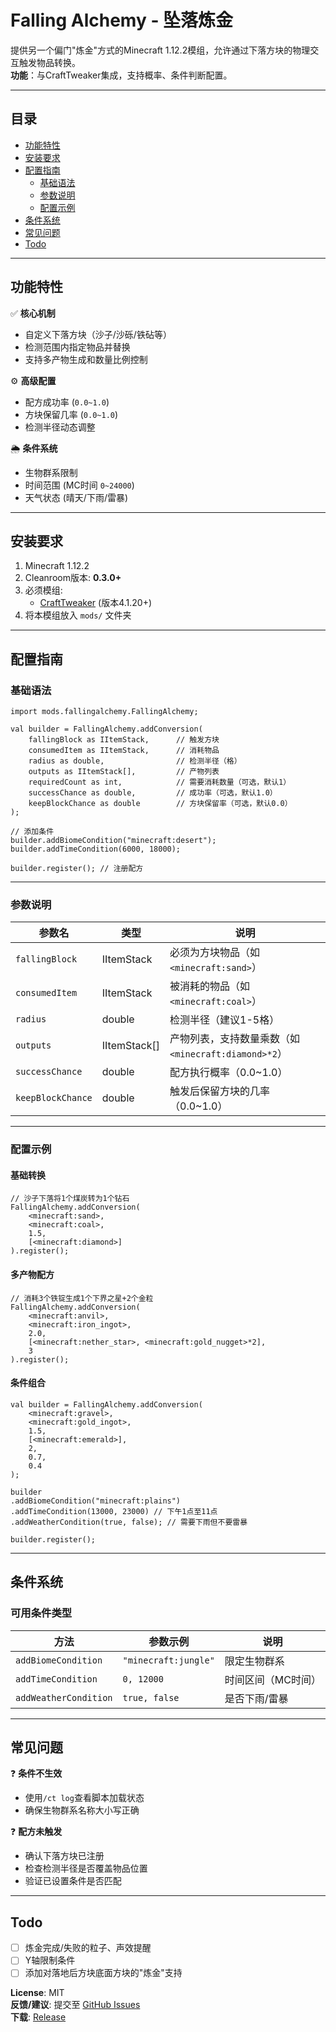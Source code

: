 # Falling Alchemy - 坠落炼金

提供另一个偏门"炼金"方式的Minecraft 1.12.2模组，允许通过下落方块的物理交互触发物品转换。  
**功能**：与CraftTweaker集成，支持概率、条件判断配置。

---

## 目录
- [功能特性](#功能特性)
- [安装要求](#安装要求)
- [配置指南](#配置指南)
    - [基础语法](#基础语法)
    - [参数说明](#参数说明)
    - [配置示例](#配置示例)
- [条件系统](#条件系统)
- [常见问题](#常见问题)
- [Todo](#Todo)

---

## 功能特性
✅ **核心机制**
- 自定义下落方块（沙子/沙砾/铁砧等）
- 检测范围内指定物品并替换
- 支持多产物生成和数量比例控制

⚙️ **高级配置**
- 配方成功率 (`0.0~1.0`)
- 方块保留几率 (`0.0~1.0`)
- 检测半径动态调整

🌦️ **条件系统**
- 生物群系限制
- 时间范围 (MC时间 `0~24000`)
- 天气状态 (晴天/下雨/雷暴)


---

## 安装要求
1. Minecraft 1.12.2
2. Cleanroom版本: **0.3.0+**
3. 必须模组:
    - [CraftTweaker](https://www.curseforge.com/minecraft/mc-mods/crafttweaker) (版本4.1.20+)
4. 将本模组放入 `mods/` 文件夹

---

## 配置指南
### 基础语法
```zenscript
import mods.fallingalchemy.FallingAlchemy;

val builder = FallingAlchemy.addConversion(
    fallingBlock as IItemStack,      // 触发方块
    consumedItem as IItemStack,      // 消耗物品
    radius as double,                // 检测半径（格）
    outputs as IItemStack[],         // 产物列表
    requiredCount as int,            // 需要消耗数量（可选，默认1）
    successChance as double,         // 成功率（可选，默认1.0）
    keepBlockChance as double        // 方块保留率（可选，默认0.0）
);

// 添加条件
builder.addBiomeCondition("minecraft:desert");
builder.addTimeCondition(6000, 18000); 

builder.register(); // 注册配方
```

---

### 参数说明
| 参数名            | 类型            | 说明                         |
|-------------------|----------------|----------------------------|
| `fallingBlock`    | IItemStack     | 必须为方块物品（如`<minecraft:sand>`）|
| `consumedItem`    | IItemStack     | 被消耗的物品（如`<minecraft:coal>`）|
| `radius`          | double         | 检测半径（建议1-5格）          |
| `outputs`         | IItemStack[]   | 产物列表，支持数量乘数（如`<minecraft:diamond>*2`）|
| `successChance`   | double         | 配方执行概率（0.0~1.0）        |
| `keepBlockChance` | double         | 触发后保留方块的几率（0.0~1.0） |

---

### 配置示例
#### 基础转换
```zenscript
// 沙子下落将1个煤炭转为1个钻石
FallingAlchemy.addConversion(
    <minecraft:sand>,
    <minecraft:coal>,
    1.5,
    [<minecraft:diamond>]
).register();
```

#### 多产物配方
```zenscript
// 消耗3个铁锭生成1个下界之星+2个金粒
FallingAlchemy.addConversion(
    <minecraft:anvil>,
    <minecraft:iron_ingot>,
    2.0,
    [<minecraft:nether_star>, <minecraft:gold_nugget>*2],
    3
).register();
```

#### 条件组合
```zenscript
val builder = FallingAlchemy.addConversion(
    <minecraft:gravel>,
    <minecraft:gold_ingot>,
    1.5,
    [<minecraft:emerald>],
    2,
    0.7,
    0.4
);

builder
.addBiomeCondition("minecraft:plains")
.addTimeCondition(13000, 23000) // 下午1点至11点
.addWeatherCondition(true, false); // 需要下雨但不要雷暴

builder.register();
```

---

## 条件系统
### 可用条件类型
| 方法                     | 参数示例                   | 说明                 |
|--------------------------|--------------------------|--------------------|
| `addBiomeCondition`      | `"minecraft:jungle"`     | 限定生物群系         |
| `addTimeCondition`       | `0, 12000`               | 时间区间（MC时间）   |
| `addWeatherCondition`    | `true, false`            | 是否下雨/雷暴        |

---


## 常见问题
❓ **条件不生效**
- 使用`/ct log`查看脚本加载状态
- 确保生物群系名称大小写正确

❓ **配方未触发**
- 确认下落方块已注册
- 检查检测半径是否覆盖物品位置
- 验证已设置条件是否匹配


---

## Todo

- [ ] 炼金完成/失败的粒子、声效提醒
- [ ] Y轴限制条件
- [ ] 添加对落地后方块底面方块的"炼金"支持

**License**: MIT  
**反馈/建议**: 提交至 [GitHub Issues](https://github.com/cneicy/FallingAlchemy/issues)  
**下载**: [Release](https://github.com/cneicy/FallingAlchemy/releases)